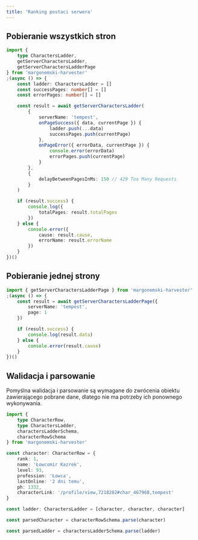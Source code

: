 ```yaml
---
title: 'Ranking postaci serwera'
---
```


## Pobieranie wszystkich stron

<!-- <img src="/assets/server-characters-ladder.png" /> -->
<!-- <img src="/assets/table-pagination.png"  /> -->

```ts
import {
    type CharactersLadder,
    getServerCharactersLadder,
    getServerCharactersLadderPage
} from 'margonemski-harvester'
;(async () => {
    const ladder: CharactersLadder = []
    const successPages: number[] = []
    const errorPages: number[] = []

    const result = await getServerCharactersLadder(
        {
            serverName: 'tempest',
            onPageSuccess({ data, currentPage }) {
                ladder.push(...data)
                successPages.push(currentPage)
            },
            onPageError({ errorData, currentPage }) {
                console.error(errorData)
                errorPages.push(currentPage)
            }
        },
        {
            delayBetweenPagesInMs: 150 // 429 Too Many Requests
        }
    )

    if (result.success) {
        console.log({
            totalPages: result.totalPages
        })
    } else {
        console.error({
            cause: result.cause,
            errorName: result.errorName
        })
    }
})()
```

## Pobieranie jednej strony

```ts
import { getServerCharactersLadderPage } from 'margonemski-harvester'
;(async () => {
    const result = await getServerCharactersLadderPage({
        serverName: 'tempest',
        page: 1
    })

    if (result.success) {
        console.log(result.data)
    } else {
        console.error(result.cause)
    }
})()
```

## Walidacja i parsowanie

Pomyślna walidacja i parsowanie są wymagane do zwrócenia obiektu zawierającego pobrane dane, dlatego nie ma potrzeby ich ponownego wykonywania.

```ts
import {
    type CharacterRow,
    type CharactersLadder,
    charactersLadderSchema,
    characterRowSchema
} from 'margonemski-harvester'

const character: CharacterRow = {
    rank: 1,
    name: 'Łowcomir Kazrek',
    level: 93,
    profession: 'Łowca',
    lastOnline: '2 dni temu',
    ph: 1332,
    characterLink: '/profile/view,7218282#char_467968,tempest'
}

const ladder: CharactersLadder = [character, character, character]

const parsedCharacter = characterRowSchema.parse(character)

const parsedLadder = charactersLadderSchema.parse(ladder)
```

